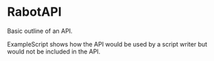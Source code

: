 # RabotAPI

Basic outline of an API.

ExampleScript shows how the API would be used by a script writer but would not be included in the API.

